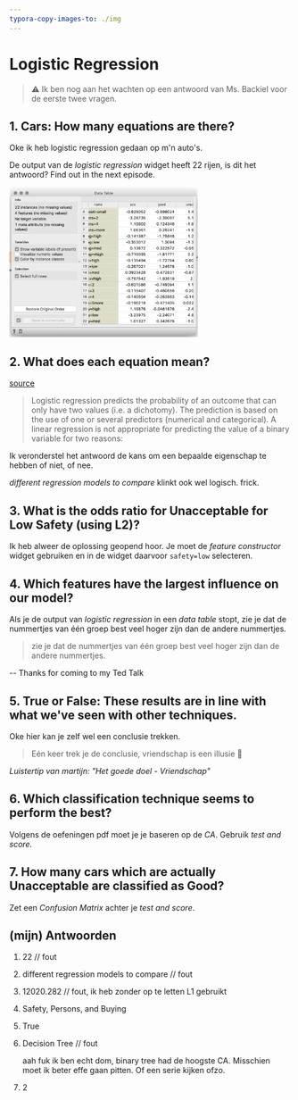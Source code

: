 ```yaml
---
typora-copy-images-to: ./img
---
```


# Logistic Regression

> :warning: Ik ben nog aan het wachten op een antwoord van Ms. Backiel voor de eerste twee vragen.

## 1. Cars: How many equations are there?

Oke ik heb logistic regression gedaan op m'n auto's. 

De output van de *logistic regression* widget heeft 22 rijen, is dit het antwoord? Find out in the next episode.

<img src="img/image-20200510223926287.png" alt="image-20200510223926287" style="zoom:33%;" />

## 2. What does each equation mean?

[source](https://saedsayad.com/logistic_regression.htm)

> Logistic regression predicts the probability of an outcome that can only have two values (i.e. a dichotomy). The prediction is based on the use of one or several predictors (numerical and categorical). A linear regression is not appropriate for predicting the value of a binary variable for two reasons:

Ik veronderstel het antwoord de kans om een bepaalde eigenschap te hebben of niet, of nee. 

*different regression models to compare* klinkt ook wel logisch. frick.

## 3. What is the odds ratio for Unacceptable for Low Safety (using L2)?

Ik heb alweer de oplossing geopend hoor. Je moet de *feature constructor* widget gebruiken en in de widget daarvoor `safety=low` selecteren.

## 4. Which features have the largest influence on our model?

Als je de output van *logistic regression* in een *data table* stopt, zie je dat de nummertjes van één groep best veel hoger zijn dan de andere nummertjes. 



> zie je dat de nummertjes van één groep best veel hoger zijn dan de andere nummertjes. 

-- Thanks for coming to my Ted Talk

## 5. True or False: These results are in line with what we've seen with other techniques.

Oke hier kan je zelf wel een conclusie trekken.

> Eén keer trek je de conclusie, vriendschap is een illusie :musical_note:

*Luistertip van martijn: "Het goede doel - Vriendschap"*

## 6. Which classification technique seems to perform the best?

Volgens de oefeningen pdf moet je je baseren op de *CA*. Gebruik *test and score.*

## 7. How many cars which are actually Unacceptable are classified as Good?

Zet een *Confusion Matrix* achter je *test and score*. 

## (mijn) Antwoorden

1. 22 // fout

2. different regression models to compare // fout

3. 12020.282 // fout, ik heb zonder op te letten L1 gebruikt

4. Safety, Persons, and Buying

5. True

6. Decision Tree // fout 

   aah fuk ik ben echt dom, binary tree had de hoogste CA. Misschien moet ik beter effe gaan pitten. Of een serie kijken ofzo. 

7. 2



